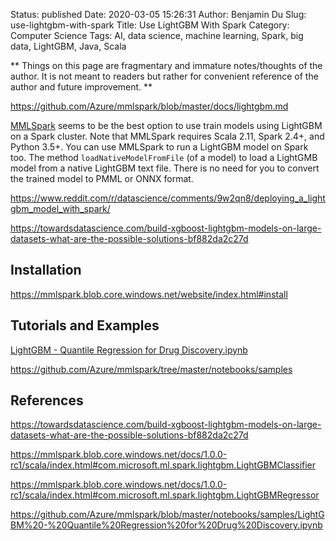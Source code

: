 Status: published
Date: 2020-03-05 15:26:31
Author: Benjamin Du
Slug: use-lightgbm-with-spark
Title: Use LightGBM With Spark
Category: Computer Science
Tags: AI, data science, machine learning, Spark, big data, LightGBM, Java, Scala

**
Things on this page are fragmentary and immature notes/thoughts of the author.
It is not meant to readers but rather for convenient reference of the author and future improvement.
**


https://github.com/Azure/mmlspark/blob/master/docs/lightgbm.md

[MMLSpark](https://github.com/Azure/mmlspark)
seems to be the best option to use train models using LightGBM on a Spark cluster.
Note that MMLSpark requires Scala 2.11, Spark 2.4+, and Python 3.5+.
You can use MMLSpark to run a LightGBM model on Spark too.
The method `loadNativeModelFromFile` (of a model)
to load a LightGMB model from a native LightGBM text file.
There is no need for you to convert the trained model to PMML or ONNX format.



https://www.reddit.com/r/datascience/comments/9w2qn8/deploying_a_lightgbm_model_with_spark/

https://towardsdatascience.com/build-xgboost-lightgbm-models-on-large-datasets-what-are-the-possible-solutions-bf882da2c27d

## Installation

https://mmlspark.blob.core.windows.net/website/index.html#install

## Tutorials and Examples

[LightGBM - Quantile Regression for Drug Discovery.ipynb](https://github.com/Azure/mmlspark/blob/master/notebooks/samples/LightGBM%20-%20Quantile%20Regression%20for%20Drug%20Discovery.ipynb)

https://github.com/Azure/mmlspark/tree/master/notebooks/samples


## References

https://towardsdatascience.com/build-xgboost-lightgbm-models-on-large-datasets-what-are-the-possible-solutions-bf882da2c27d

https://mmlspark.blob.core.windows.net/docs/1.0.0-rc1/scala/index.html#com.microsoft.ml.spark.lightgbm.LightGBMClassifier

https://mmlspark.blob.core.windows.net/docs/1.0.0-rc1/scala/index.html#com.microsoft.ml.spark.lightgbm.LightGBMRegressor

https://github.com/Azure/mmlspark/blob/master/notebooks/samples/LightGBM%20-%20Quantile%20Regression%20for%20Drug%20Discovery.ipynb

